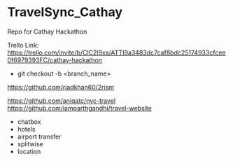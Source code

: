 # TravelSync_Cathay

Repo for Cathay Hackathon

Trello Link: https://trello.com/invite/b/ClC2l9xa/ATTI9a3483dc7caf8bdc25174933cfcee0f6979393FC/cathay-hackathon

- git checkout -b <branch_name>

https://github.com/riadkhan60/2rism

https://github.com/aniqatc/nyc-travel
https://github.com/iamparthgandhi/travel-website

- chatbox
- hotels
- airport transfer
- splitwise
- location
